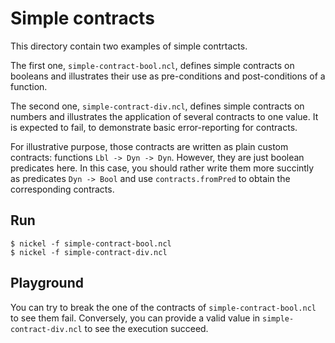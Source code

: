 # Simple contracts

This directory contain two examples of simple contrtacts.

The first one, `simple-contract-bool.ncl`, defines simple contracts on booleans
and illustrates their use as pre-conditions and post-conditions of a function.

The second one, `simple-contract-div.ncl`, defines simple contracts on numbers
and illustrates the application of several contracts to one value. It is
expected to fail, to demonstrate basic error-reporting for contracts.

For illustrative purpose, those contracts are written as plain custom contracts:
functions `Lbl -> Dyn -> Dyn`. However, they are just boolean predicates here.
In this case, you should rather write them more succintly as predicates `Dyn ->
Bool` and use `contracts.fromPred` to obtain the corresponding contracts.

## Run

```
$ nickel -f simple-contract-bool.ncl
$ nickel -f simple-contract-div.ncl
```

## Playground

You can try to break the one of the contracts of `simple-contract-bool.ncl` to
see them fail. Conversely, you can provide a valid value in
`simple-contract-div.ncl` to see the execution succeed.
